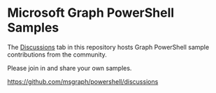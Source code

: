 # Microsoft Graph PowerShell Samples
The [Discussions](https://github.com/msgraph/powershell/discussions) tab in this repository hosts Graph PowerShell sample contributions from the community.

Please join in and share your own samples.

https://github.com/msgraph/powershell/discussions
